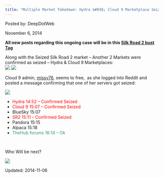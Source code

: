 ```yaml
---
title: "Multiple Market Takedown: Hydra &#038; Cloud 9 Marketplace Seized"
---
```


Posted by: DeepDotWeb
    
<span>November 6, 2014</span>

<p><strong>All new posts regarding this ongoing case will be in this <a href="tag/silkroad2bust/">Silk Road 2 bust Tag</a></strong></p>
<p>Along with the Seized Silk Road 2 market &#8211; Another 2 Markets were confirmed as seized &#8211; Hydra &amp; Cloud 9 Marketplaces:<br />


<img src="https://info-gir.github.io/deepdotweb/imgs/2014/11/hydra.png"/>
<img src="https://info-gir.github.io/deepdotweb/imgs/2014/11/cloud9.png" />

<p>Cloud 9 admin, <a href="http://www.reddit.com/user/missy76">missy76 </a> seems to free,  as she logged into Reddit and posted a message confirming that one of her servers got seized:</p>
<img src="https://info-gir.github.io/deepdotweb/imgs/2014/11/missy.png" />

<ul>
<li><span style="color: #ff0000;">Hydra 14:52 – Confirmed Seized</span></li>
<li><span style="color: #ff0000;">Cloud 9 15:07 – Confirmed Seized</span></li>
<li>BlueSky 15:07</li>
<li><span style="color: #ff0000;">SR2 15:11 – Confirmed Seized</span></li>
<li>Pandora 15:15</li>
<li>Alpaca 15:18</li>
<li><span style="color: #339966;">TheHub forums 16:14 &#8211; Ok</span></li>
</ul>
<p>&nbsp;</p>
<p>Who Will be next?</p>
<img src="https://info-gir.github.io/deepdotweb/imgs/2014/11/down.png" />

    

Updated: 2014-11-06
